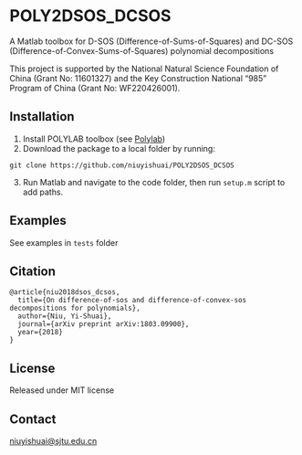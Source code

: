 # POLY2DSOS_DCSOS
A Matlab toolbox for D-SOS (Difference-of-Sums-of-Squares) and DC-SOS (Difference-of-Convex-Sums-of-Squares) polynomial decompositions

This project is supported by the National Natural Science Foundation of China (Grant No: 11601327) and the Key Construction National “985” Program of China (Grant No: WF220426001).

## Installation
  1. Install POLYLAB toolbox (see [Polylab](https://github.com/niuyishuai/Polylab))
  2. Download the package to a local folder by running:
```console
git clone https://github.com/niuyishuai/POLY2DSOS_DCSOS
```
  3. Run Matlab and navigate to the code folder, then run `setup.m` script to add paths.

## Examples
  See examples in `tests` folder

## Citation

```
@article{niu2018dsos_dcsos,
  title={On difference-of-sos and difference-of-convex-sos decompositions for polynomials},
  author={Niu, Yi-Shuai},
  journal={arXiv preprint arXiv:1803.09900},
  year={2018}
}
```

## License

Released under MIT license

## Contact

niuyishuai@sjtu.edu.cn
